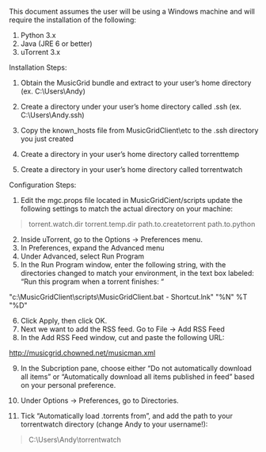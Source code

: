 This document assumes the user will be using a Windows machine and will require the installation of the following:

1. Python 3.x
2. Java (JRE 6 or better)
3. uTorrent 3.x

Installation Steps:

1. Obtain the MusicGrid bundle and extract to your user’s home directory (ex. C:\Users\Andy)

2. Create a directory under your user’s home directory called .ssh (ex. C:\Users\Andy\.ssh)

3. Copy the known\_hosts file from MusicGridClient\etc to the .ssh directory you just created

4. Create a directory in your user’s home directory called torrenttemp

5. Create a directory in your user’s home directory called torrentwatch



Configuration Steps:


1. Edit the mgc.props file located in MusicGridCient/scripts
update the following settings to match the actual directory on your machine:
> torrent.watch.dir
> torrent.temp.dir
> path.to.createtorrent
> path.to.python

2. Inside uTorrent, go to the Options -> Preferences menu.
3. In Preferences, expand the Advanced menu
4. Under Advanced, select Run Program
5. In the Run Program window, enter the following string, with the directories changed to match your environment,  in the text box labeled: “Run this program when a torrent finishes: “

"c:\MusicGridClient\scripts\MusicGridClient.bat - Shortcut.lnk"  "%N" %T "%D"

6. Click Apply, then click OK.
7. Next we want to add the RSS feed.  Go to File -> Add RSS Feed
8.  In the Add RSS Feed window, cut and paste the following URL:

http://musicgrid.chowned.net/musicman.xml


9. In the Subcription pane, choose either “Do not automatically download all items” or “Automatically download all items published in feed” based on your personal preference.

10. Under Options -> Preferences, go to Directories.

11. Tick “Automatically load .torrents from”, and add the path to your torrentwatch directory (change Andy to your username!):

> C:\Users\Andy\torrentwatch





